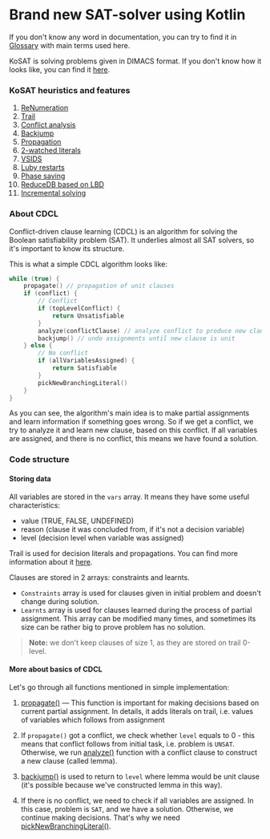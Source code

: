 # Brand new SAT-solver using Kotlin

If you don't know any word in documentation, you can try to
find it in [Glossary](definitions.md) with main terms used here.

KoSAT is solving problems given in DIMACS format. If you don't know
how it looks like, you can find it [here](dimacs.md).

### KoSAT heuristics and features

1. [ReNumeration](numeration.md)
2. [Trail](trail.md)
3. [Conflict analysis](analyze.md)
4. [Backjump](backjump.md)
5. [Propagation](propagation.md)
6. [2-watched literals](watched%20literals.md)
7. [VSIDS](branching.md)
8. [Luby restarts](restarts.md)
9. [Phase saving](phase%20saving.md)
10. [ReduceDB based on LBD](reduceDB.md)
11. [Incremental solving](incremental.md)

### About CDCL
Conflict-driven clause learning (CDCL) is an algorithm for 
solving the Boolean satisfiability problem (SAT). It underlies
almost all SAT solvers, so it's important to know its structure.

This is what a simple CDCL algorithm looks like:

```kotlin
while (true) {  
    propagate() // propagation of unit clauses
    if (conflict) {
        // Conflict
        if (topLevelConflict) {
            return Unsatisfiable
        }
        analyze(conflictClause) // analyze conflict to produce new clause
        backjump() // undo assignments until new clause is unit
    } else {
        // No conflict
        if (allVariablesAssigned) {
            return Satisfiable
        }
        pickNewBranchingLiteral()
    }
}

```
As you can see, the algorithm's main idea is to make partial
assignments and learn information if something goes wrong.
So if we get a conflict, we try to analyze it and learn new 
clause, based on this conflict. If all variables are assigned,
and there is no conflict, this means we have found a solution.

### Code structure

#### Storing data

All variables are stored in the `vars` array. It means they have
some useful characteristics:
- value (TRUE, FALSE, UNDEFINED)
- reason (clause it was concluded from, if it's not a decision variable)
- level (decision level when variable was assigned)

Trail is used for decision literals and propagations. You can find
more information about it [here](trail.md).

Clauses are stored in 2 arrays: constraints and learnts.
- `Constraints` array is used for clauses given in initial problem and doesn't
change during solution.
- `Learnts` array is used for clauses learned during the process
of partial assignment. This array can be modified many times, and
sometimes its size can be rather big to prove problem has no solution.

> **Note:** we don't keep clauses of size 1, as they are stored on trail 0-level.

#### More about basics of CDCL

Let's go through all functions mentioned in simple implementation:

1. [propagate()](propagation.md) — This function is important for
   making decisions based on current partial assignment. In details,
   it adds literals on trail, i.e. values of variables which follows
   from assignment
2. If `propagate()` got a conflict, we check whether `level` equals to 0 - 
   this means that conflict follows from initial task, i.e. problem is `UNSAT`.
   Otherwise, we run [analyze()](analyze.md) function with a 
   conflict clause to construct a new clause (called lemma). 
   
3. [backjump()](backjump.md) is used to return to `level` where lemma
   would be unit clause (it's possible because we've constructed lemma
   in this way).
4. 
   If there is no conflict, we need to check if all variables are assigned.
   In this case, problem is `SAT`, and we have a solution. Otherwise, 
   we continue making decisions. That's why we need 
   [pickNewBranchingLiteral()](branching.md).

